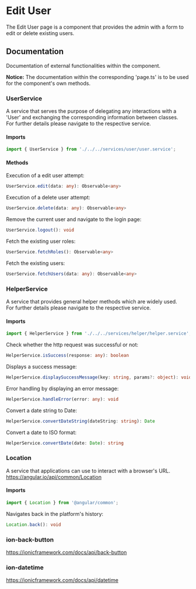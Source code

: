 # Edit User
The Edit User page is a component that provides the admin with a form to edit or delete existing users.

## Documentation
Documentation of external functionalities within the component.

**Notice:** The documentation within the corresponding 'page.ts' is to be used for the component's own methods.

### UserService
A service that serves the purpose of delegating any interactions with a 'User' and exchanging the corresponding information between classes.<br />
For further details please navigate to the respective service.

#### Imports
```typescript
import { UserService } from './../../services/user/user.service';
```

#### Methods

Execution of a edit user attempt:
```typescript
UserService.edit(data: any): Observable<any>
```

Execution of a delete user attempt:
```typescript
UserService.delete(data: any): Observable<any>
```

Remove the current user and navigate to the login page:
```typescript
UserService.logout(): void
```

Fetch the existing user roles:
```typescript
UserService.fetchRoles(): Observable<any>
```

Fetch the existing users:
```typescript
UserService.fetchUsers(data: any): Observable<any>
```

### HelperService
A service that provides general helper methods which are widely used.<br />
For further details please navigate to the respective service.

#### Imports
```typescript
import { HelperService } from './../../services/helper/helper.service';
```

Check whether the http request was successful or not:
```typescript
HelperService.isSuccess(response: any): boolean
```

Displays a success message:
```typescript
HelperService.displaySuccessMessage(key: string, params?: object): void
```

Error handling by displaying an error message:
```typescript
HelperService.handleError(error: any): void
```

Convert a date string to Date:
```typescript
HelperService.convertDateString(dateString: string): Date
```

Convert a date to ISO format:
```typescript
HelperService.convertDate(date: Date): string
```

### Location
A service that applications can use to interact with a browser's URL.<br />
https://angular.io/api/common/Location

#### Imports
```typescript
import { Location } from '@angular/common';
```

Navigates back in the platform's history:
```typescript
Location.back(): void
```

### ion-back-button
https://ionicframework.com/docs/api/back-button

### ion-datetime
https://ionicframework.com/docs/api/datetime

